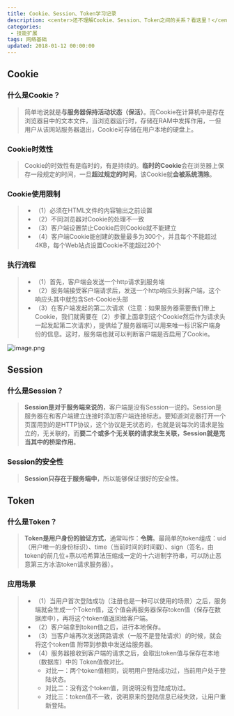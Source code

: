 ```yaml
---
title: Cookie、Session、Token学习记录
description: <center>还不理解Cookie、Session、Token之间的关系？看这里！</center>
categories:
 - 技能扩展
tags: 网络基础
updated: 2018-01-12 00:00:00
---
```


## Cookie

### 什么是Cookie？

> 简单地说就是**与服务器保持活动状态（保活）**。而Cookie在计算机中是存在浏览器目中的文本文件，当浏览器运行时，存储在RAM中发挥作用，一但用户从该网站服务器退出，Cookie可存储在用户本地的硬盘上。

### Cookie时效性

> Cookie的时效性有是临时的，有是持续的。**临时的Cookie**会在浏览器上保存一段规定的时间，一旦**超过规定的时间**，该Cookie就**会被系统清除**。

### Cookie使用限制

> - （1）必须在HTML文件的内容输出之前设置
> - （2）不同浏览器对Cookie的处理不一致
> - （3）客户端设置禁止Cookie后则Cookie就不能建立
> - （4）客户端Cookie能创建的数量最多为300个，并且每个不能超过4KB，每个Web站点设置Cookie不能超过20个

### 执行流程

> - （1）首先，客户端会发送一个http请求到服务端
> - （2）服务端接受客户端请求后，发送一个http响应头到客户端，这个响应头其中就包含Set-Cookie头部
> - （3）在客户端发起的第二次请求（注意：如果服务器需要我们带上Cookie，我们就需要在（2）步骤上面拿到这个Cookie然后作为请求头一起发起第二次请求），提供给了服务器端可以用来唯一标识客户端身份的信息。这时，服务端也就可以判断客户端是否启用了Cookie。

![image.png](https://upload-images.jianshu.io/upload_images/8154981-248b657aa8b18854.png?imageMogr2/auto-orient/strip%7CimageView2/2/w/1240)

## Session

### 什么是Session？

> **Session是对于服务端来说的**，客户端是没有Session一说的。Session是服务器在和客户端建立连接时添加客户端连接标志。要知道浏览器打开一个页面用到的是HTTP协议，这个协议是无状态的，也就是说每次的请求是独立的，无关联的，而**要二个或多个无关联的请求发生关联，Session就是充当其中的桥梁作用**。

### Session的安全性

> **Session只存在于服务端中**，所以能够保证很好的安全性。

## Token

### 什么是Token？

> **Token是用户身份的验证方式**，通常叫作：**令牌**。最简单的token组成：uid（用户唯一的身份标识）、time（当前时间的时间戳）、sign（签名，由token的前几位+燕以哈希算法压缩成一定的十六进制字符串，可以防止恶意第三方冰洁token请求服务器）。

### 应用场景

> - （1）当用户首次登陆成功（注册也是一种可以使用的场景）之后，服务端就会生成一个Token值，这个值会再服务器保存token值（保存在数据库中），再将这个token值返回给客户端。
> - （2）客户端拿到token值之后，进行本地保存。
> - （3）当客户端再次发送网路请求（一般不是登陆请求）的时候，就会将这个token值 附带到参数中发送给服务器。
> - （4）服务器接收到客户端的请求之后，会取出token值与保存在本地（数据库）中的 Token值做对比。
>   - 对比一：两个token值相同，说明用户登陆成功过，当前用户处于登陆状态。
>   - 对比二：没有这个token值，则说明没有登陆成功过。
>   - 对比三：token值不一致，说明原来的登陆信息已经失效，让用户重新登陆。